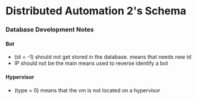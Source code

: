 # Distributed Automation 2's Schema

### Database Development Notes

#### Bot 
- (id = -1) should not get stored in the database. means that needs new id
- IP should not be the main means used to reverse identify a bot
#### Hypervisor
- (type = 0) means that the vm is not located on a hypervisor